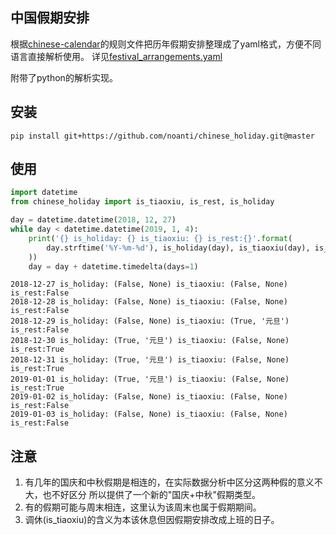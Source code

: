 ## 中国假期安排
根据[chinese-calendar](https://github.com/LKI/chinese-calendar)的规则文件把历年假期安排整理成了yaml格式，方便不同语言直接解析使用。
详见[festival_arrangements.yaml](https://github.com/noanti/chinese_holiday/blob/master/chinese_holiday/festival_arrangements.yaml)

附带了python的解析实现。

## 安装
```
pip install git+https://github.com/noanti/chinese_holiday.git@master
```

## 使用
```python
import datetime
from chinese_holiday import is_tiaoxiu, is_rest, is_holiday

day = datetime.datetime(2018, 12, 27)
while day < datetime.datetime(2019, 1, 4):
    print('{} is_holiday: {} is_tiaoxiu: {} is_rest:{}'.format(
        day.strftime('%Y-%m-%d'), is_holiday(day), is_tiaoxiu(day), is_rest(day)
    ))
    day = day + datetime.timedelta(days=1)
```
```
2018-12-27 is_holiday: (False, None) is_tiaoxiu: (False, None) is_rest:False
2018-12-28 is_holiday: (False, None) is_tiaoxiu: (False, None) is_rest:False
2018-12-29 is_holiday: (False, None) is_tiaoxiu: (True, '元旦') is_rest:False
2018-12-30 is_holiday: (True, '元旦') is_tiaoxiu: (False, None) is_rest:True
2018-12-31 is_holiday: (True, '元旦') is_tiaoxiu: (False, None) is_rest:True
2019-01-01 is_holiday: (True, '元旦') is_tiaoxiu: (False, None) is_rest:True
2019-01-02 is_holiday: (False, None) is_tiaoxiu: (False, None) is_rest:False
2019-01-03 is_holiday: (False, None) is_tiaoxiu: (False, None) is_rest:False
```

## 注意
1. 有几年的国庆和中秋假期是相连的，在实际数据分析中区分这两种假的意义不大，也不好区分
所以提供了一个新的"国庆+中秋"假期类型。
2. 有的假期可能与周末相连，这里认为该周末也属于假期期间。
3. 调休(is_tiaoxiu)的含义为本该休息但因假期安排改成上班的日子。
